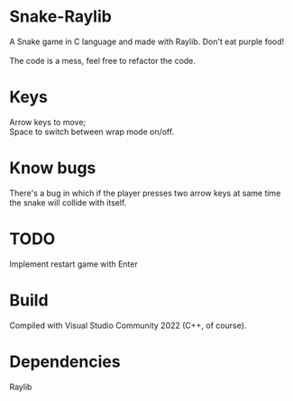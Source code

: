 # Snake-Raylib
A Snake game in C language and made with Raylib.
Don't eat purple food!<br><br>
The code is a mess, feel free to refactor the code.
# Keys
Arrow keys to move;<br>
Space to switch between wrap mode on/off.
# Know bugs
There's a bug in which if the player presses two arrow keys at same time the snake will collide with itself.
# TODO
Implement restart game with Enter
# Build
Compiled with Visual Studio Community 2022 (C++, of course).
# Dependencies
Raylib
